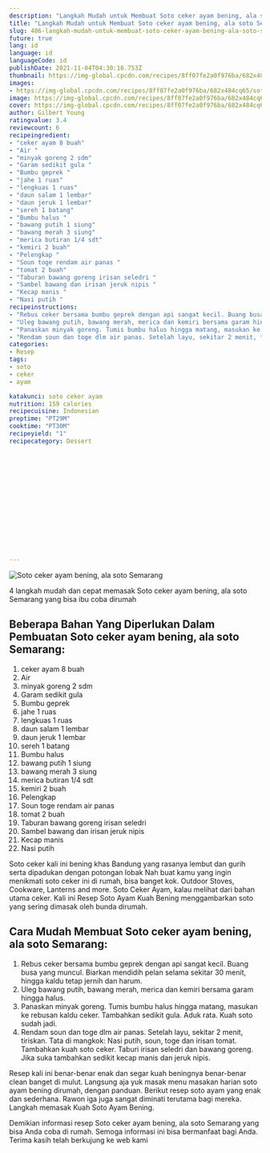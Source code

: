 ```yaml
---
description: "Langkah Mudah untuk Membuat Soto ceker ayam bening, ala soto Semarang Anti Gagal"
title: "Langkah Mudah untuk Membuat Soto ceker ayam bening, ala soto Semarang Anti Gagal"
slug: 486-langkah-mudah-untuk-membuat-soto-ceker-ayam-bening-ala-soto-semarang-anti-gagal
future: true
lang: id
language: id
languageCode: id
publishDate: 2021-11-04T04:30:16.753Z 
thumbnail: https://img-global.cpcdn.com/recipes/8ff07fe2a0f976ba/682x484cq65/soto-ceker-ayam-bening-ala-soto-semarang-foto-resep-utama.png
images:
- https://img-global.cpcdn.com/recipes/8ff07fe2a0f976ba/682x484cq65/soto-ceker-ayam-bening-ala-soto-semarang-foto-resep-utama.png
image: https://img-global.cpcdn.com/recipes/8ff07fe2a0f976ba/682x484cq65/soto-ceker-ayam-bening-ala-soto-semarang-foto-resep-utama.png
cover: https://img-global.cpcdn.com/recipes/8ff07fe2a0f976ba/682x484cq65/soto-ceker-ayam-bening-ala-soto-semarang-foto-resep-utama.png
author: Gilbert Young
ratingvalue: 3.4
reviewcount: 6
recipeingredient:
- "ceker ayam 8 buah"
- "Air "
- "minyak goreng 2 sdm"
- "Garam sedikit gula "
- "Bumbu geprek "
- "jahe 1 ruas"
- "lengkuas 1 ruas"
- "daun salam 1 lembar"
- "daun jeruk 1 lembar"
- "sereh 1 batang"
- "Bumbu halus "
- "bawang putih 1 siung"
- "bawang merah 3 siung"
- "merica butiran 1/4 sdt"
- "kemiri 2 buah"
- "Pelengkap "
- "Soun toge rendam air panas "
- "tomat 2 buah"
- "Taburan bawang goreng irisan seledri "
- "Sambel bawang dan irisan jeruk nipis "
- "Kecap manis "
- "Nasi putih "
recipeinstructions:
- "Rebus ceker bersama bumbu geprek dengan api sangat kecil. Buang busa yang muncul. Biarkan mendidih pelan selama sekitar 30 menit, hingga kaldu tetap jernih dan harum."
- "Uleg bawang putih, bawang merah, merica dan kemiri bersama garam hingga halus."
- "Panaskan minyak goreng. Tumis bumbu halus hingga matang, masukan ke rebusan kaldu ceker. Tambahkan sedikit gula. Aduk rata. Kuah soto sudah jadi."
- "Rendam soun dan toge dlm air panas. Setelah layu, sekitar 2 menit, tiriskan. Tata di mangkok: Nasi putih, soun, toge dan irisan tomat. Tambahkan kuah soto ceker. Taburi irisan seledri dan bawang goreng. Jika suka tambahkan sedikit kecap manis dan jeruk nipis."
categories:
- Resep
tags:
- soto
- ceker
- ayam

katakunci: soto ceker ayam 
nutrition: 159 calories
recipecuisine: Indonesian
preptime: "PT29M"
cooktime: "PT30M"
recipeyield: "1"
recipecategory: Dessert


     
    
    
    
    
    
    
    
    
    
    
      
    
---
```



![Soto ceker ayam bening, ala soto Semarang](https://img-global.cpcdn.com/recipes/8ff07fe2a0f976ba/682x484cq65/soto-ceker-ayam-bening-ala-soto-semarang-foto-resep-utama.png)

4 langkah mudah dan cepat memasak  Soto ceker ayam bening, ala soto Semarang yang bisa ibu coba dirumah

<!--inarticleads1-->

## Beberapa Bahan Yang Diperlukan Dalam Pembuatan Soto ceker ayam bening, ala soto Semarang:

1. ceker ayam 8 buah
1. Air 
1. minyak goreng 2 sdm
1. Garam sedikit gula 
1. Bumbu geprek 
1. jahe 1 ruas
1. lengkuas 1 ruas
1. daun salam 1 lembar
1. daun jeruk 1 lembar
1. sereh 1 batang
1. Bumbu halus 
1. bawang putih 1 siung
1. bawang merah 3 siung
1. merica butiran 1/4 sdt
1. kemiri 2 buah
1. Pelengkap 
1. Soun toge rendam air panas 
1. tomat 2 buah
1. Taburan bawang goreng irisan seledri 
1. Sambel bawang dan irisan jeruk nipis 
1. Kecap manis 
1. Nasi putih 

Soto ceker kali ini bening khas Bandung yang rasanya lembut dan gurih serta dipadukan dengan potongan lobak Nah buat kamu yang ingin menikmati soto ceker ini di rumah, bisa banget kok. Outdoor Stoves, Cookware, Lanterns and more. Soto Ceker Ayam, kalau melihat dari bahan utama ceker. Kali ini Resep Soto Ayam Kuah Bening menggambarkan soto yang sering dimasak oleh bunda dirumah. 

<!--inarticleads2-->

## Cara Mudah Membuat Soto ceker ayam bening, ala soto Semarang:

1. Rebus ceker bersama bumbu geprek dengan api sangat kecil. Buang busa yang muncul. Biarkan mendidih pelan selama sekitar 30 menit, hingga kaldu tetap jernih dan harum.
1. Uleg bawang putih, bawang merah, merica dan kemiri bersama garam hingga halus.
1. Panaskan minyak goreng. Tumis bumbu halus hingga matang, masukan ke rebusan kaldu ceker. Tambahkan sedikit gula. Aduk rata. Kuah soto sudah jadi.
1. Rendam soun dan toge dlm air panas. Setelah layu, sekitar 2 menit, tiriskan. Tata di mangkok: Nasi putih, soun, toge dan irisan tomat. Tambahkan kuah soto ceker. Taburi irisan seledri dan bawang goreng. Jika suka tambahkan sedikit kecap manis dan jeruk nipis.


Resep kali ini benar-benar enak dan segar kuah beningnya benar-benar clean banget di mulut. Langsung aja yuk masak menu masakan harian soto ayam bening dirumah, dengan panduan. Berikut resep soto ayam yang enak dan sederhana. Rawon iga juga sangat diminati terutama bagi mereka. Langkah memasak Kuah Soto Ayam Bening. 

Demikian informasi  resep Soto ceker ayam bening, ala soto Semarang   yang bisa Anda coba di rumah. Semoga informasi ini bisa bermanfaat bagi Anda. Terima kasih telah berkujung ke web kami
